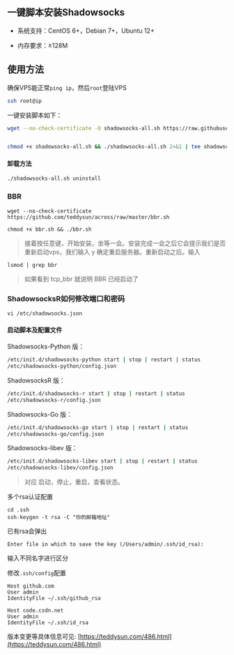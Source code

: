 ## 一键脚本安装Shadowsocks

* 系统支持：CentOS 6+，Debian 7+，Ubuntu 12+

* 内存要求：≥128M

## 使用方法

确保VPS能正常`ping ip`，然后`root`登陆VPS

```bash
ssh root@ip
```

一键安装脚本如下：

```bash
wget --no-check-certificate -O shadowsocks-all.sh https://raw.githubusercontent.com/teddysun/shadowsocks_install/master/shadowsocks-all.sh


chmod +x shadowsocks-all.sh && ./shadowsocks-all.sh 2>&1 | tee shadowsocks-all.log
```

#### 卸载方法

```bash
./shadowsocks-all.sh uninstall
```

### BBR

```
wget --no-check-certificate https://github.com/teddysun/across/raw/master/bbr.sh

chmod +x bbr.sh && ./bbr.sh
```

> 接着按任意键，开始安装，坐等一会。安装完成一会之后它会提示我们是否重新启动vps，我们输入 y 确定重启服务器。重新启动之后。输入

```
lsmod | grep bbr
```

> 如果看到 tcp\_bbr 就说明 BBR 已经启动了

### **ShadowsocksR如何修改端口和密码**

```
vi /etc/shadowsocks.json
```

#### 启动脚本及配置文件

Shadowsocks-Python 版：

```bash
/etc/init.d/shadowsocks-python start | stop | restart | status
/etc/shadowsocks-python/config.json
```

ShadowsocksR 版：

```bash
/etc/init.d/shadowsocks-r start | stop | restart | status
/etc/shadowsocks-r/config.json
```

Shadowsocks-Go 版：

```bash
/etc/init.d/shadowsocks-go start | stop | restart | status
/etc/shadowsocks-go/config.json
```

Shadowsocks-libev 版：

```bash
/etc/init.d/shadowsocks-libev start | stop | restart | status
/etc/shadowsocks-libev/config.json
```

> 对应 启动，停止，重启，查看状态。

多个rsa认证配置

```
cd .ssh
ssh-keygen -t rsa -C "你的邮箱地址"
```

已有rsa会弹出

```
Enter file in which to save the key (/Users/admin/.ssh/id_rsa):
```

输入不同名字进行区分

修改`.ssh/config`配置

```
Host github.com
User admin
IdentityFile ~/.ssh/github_rsa

Host code.csdn.net
User admin
IdentityFile ~/.ssh/id_rsa
```

版本变更等具体信息可见: [https://teddysun.com/486.html](https://teddysun.com/486.html)

